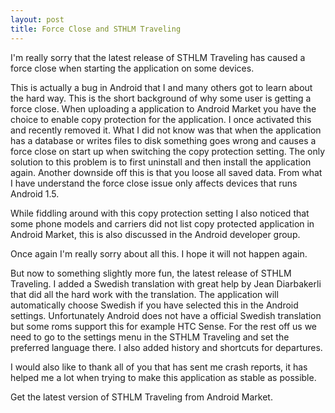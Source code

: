 ```yaml
---
layout: post
title: Force Close and STHLM Traveling
---
```

I'm really sorry that the latest release of STHLM Traveling has caused a force close when starting the application on some devices.

This is actually a bug in Android that I and many others got to learn about the hard way. This is the short background of why some user is getting a force close. When uploading a application to Android Market you have the choice to enable copy protection for the application. I once activated this and recently removed it. What I did not know was that when the application has a database or writes files to disk something goes wrong and causes a force close on start up when switching the copy protection setting. The only solution to this problem is to first uninstall and then install the application again. Another downside off this is that you loose all saved data. From what I have understand the force close issue only affects devices that runs Android 1.5.

While fiddling around with this copy protection setting I also noticed that some phone models and carriers did not list copy protected application in Android Market, this is also discussed in the Android developer group.

Once again I'm really sorry about all this. I hope it will not happen again.

But now to something slightly more fun, the latest release of STHLM Traveling. I added a Swedish translation with great help by Jean Diarbakerli that did all the hard work with the translation. The application will automatically choose Swedish if you have selected this in the Android settings. Unfortunately Android does not have a official Swedish translation but some roms support this for example HTC Sense. For the rest off us we need to go to the settings menu in the STHLM Traveling and set the preferred language there. I also added history and shortcuts for departures.

I would also like to thank all of you that has sent me crash reports, it has helped me a lot when trying to make this application as stable as possible.

Get the latest version of STHLM Traveling from Android Market.
